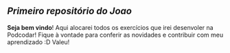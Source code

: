 ## **_Primeiro repositório do Joao_**
**Seja bem vindo**!
Aqui alocarei todos os exercícios que irei desenvoler na Podcodar!
Fique à vontade para conferir as novidades e contribuir com meu aprendizado :D
Valeu!
